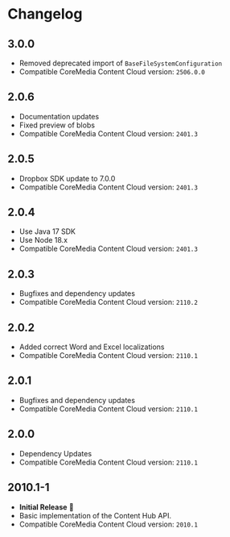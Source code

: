 # Changelog

## 3.0.0
- Removed deprecated import of `BaseFileSystemConfiguration`
- Compatible CoreMedia Content Cloud version: `2506.0.0`

## 2.0.6
- Documentation updates
- Fixed preview of blobs
- Compatible CoreMedia Content Cloud version: `2401.3`

## 2.0.5
- Dropbox SDK update to 7.0.0
- Compatible CoreMedia Content Cloud version: `2401.3`

## 2.0.4
- Use Java 17 SDK
- Use Node 18.x
- Compatible CoreMedia Content Cloud version: `2401.3`

## 2.0.3
- Bugfixes and dependency updates
- Compatible CoreMedia Content Cloud version: `2110.2`

## 2.0.2
- Added correct Word and Excel localizations
- Compatible CoreMedia Content Cloud version: `2110.1`

## 2.0.1
- Bugfixes and dependency updates
- Compatible CoreMedia Content Cloud version: `2110.1` 

## 2.0.0
- Dependency Updates
- Compatible CoreMedia Content Cloud version: `2110.1`

## 2010.1-1
- **Initial Release** 🥳 
- Basic implementation of the Content Hub API.
- Compatible CoreMedia Content Cloud version: `2010.1`
